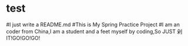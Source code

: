 # test
#I just write a README.md
#This is My Spring Practice Project
#I am an coder from China,I am a student and a feet myself by coding,So JUST 剁 IT!GO!GO!GO!